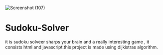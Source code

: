 ![Screenshot (107)](https://user-images.githubusercontent.com/118010051/232506229-a2580d51-85fc-4e34-a12f-162e3def5f49.png)
# Sudoku-Solver
it is sudoku solveer sharps your brain and a really interesting game , it consists html and javascript.this project is made using dijkistras algorithm.
